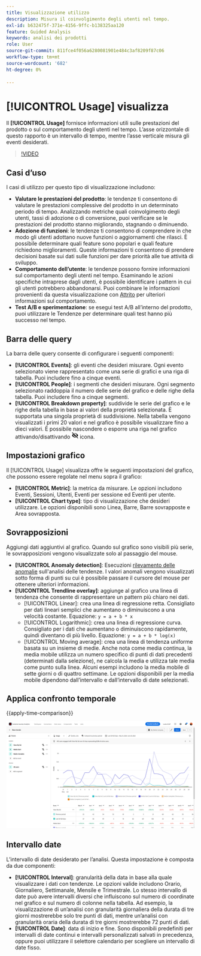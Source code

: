 ```yaml
---
title: Visualizzazione utilizzo
description: Misura il coinvolgimento degli utenti nel tempo.
exl-id: b632475f-371e-4156-9ffc-b138325aa120
feature: Guided Analysis
keywords: analisi dei prodotti
role: User
source-git-commit: 811fce4f056a6280081901e484c3af8209f87c06
workflow-type: tm+mt
source-wordcount: '682'
ht-degree: 0%

---
```


# [!UICONTROL Usage] visualizza

Il **[!UICONTROL Usage]** fornisce informazioni utili sulle prestazioni del prodotto o sul comportamento degli utenti nel tempo. L’asse orizzontale di questo rapporto è un intervallo di tempo, mentre l’asse verticale misura gli eventi desiderati.

>[!VIDEO](https://video.tv.adobe.com/v/3421666/?learn=on)

## Casi d’uso

I casi di utilizzo per questo tipo di visualizzazione includono:

* **Valutare le prestazioni del prodotto**: le tendenze ti consentono di valutare le prestazioni complessive del prodotto in un determinato periodo di tempo. Analizzando metriche quali coinvolgimento degli utenti, tassi di adozione o di conversione, puoi verificare se le prestazioni del prodotto stanno migliorando, stagnando o diminuendo.
* **Adozione di funzioni**: le tendenze ti consentono di comprendere in che modo gli utenti adottano nuove funzioni o aggiornamenti che rilasci. È possibile determinare quali feature sono popolari e quali feature richiedono miglioramenti. Queste informazioni ti consentono di prendere decisioni basate sui dati sulle funzioni per dare priorità alle tue attività di sviluppo.
* **Comportamento dell’utente**: le tendenze possono fornire informazioni sul comportamento degli utenti nel tempo. Esaminando le azioni specifiche intraprese dagli utenti, è possibile identificare i pattern in cui gli utenti potrebbero abbandonarsi. Puoi combinare le informazioni provenienti da questa visualizzazione con [Attrito](friction.md) per ulteriori informazioni sul comportamento.
* **Test A/B e sperimentazione**: se esegui test A/B all’interno del prodotto, puoi utilizzare le Tendenze per determinare quali test hanno più successo nel tempo.

## Barra delle query

La barra delle query consente di configurare i seguenti componenti:

* **[!UICONTROL Events]**: gli eventi che desideri misurare. Ogni evento selezionato viene rappresentato come una serie di grafici e una riga di tabella. Puoi includere fino a cinque eventi.
* **[!UICONTROL People]**: i segmenti che desideri misurare. Ogni segmento selezionato raddoppia il numero delle serie del grafico e delle righe della tabella. Puoi includere fino a cinque segmenti.
* **[!UICONTROL Breakdown property]**: suddivide le serie del grafico e le righe della tabella in base ai valori della proprietà selezionata. È supportata una singola proprietà di suddivisione. Nella tabella vengono visualizzati i primi 20 valori e nel grafico è possibile visualizzare fino a dieci valori. È possibile nascondere o esporre una riga nel grafico attivando/disattivando ![Mostra icona Nascondi](../assets/hide-in-chart.png) icona.

## Impostazioni grafico

Il [!UICONTROL Usage] visualizza offre le seguenti impostazioni del grafico, che possono essere regolate nel menu sopra il grafico:

* **[!UICONTROL Metric]**: la metrica da misurare. Le opzioni includono Eventi, Sessioni, Utenti, Eventi per sessione ed Eventi per utente.
* **[!UICONTROL Chart type]**: tipo di visualizzazione che desideri utilizzare. Le opzioni disponibili sono Linea, Barre, Barre sovrapposte e Area sovrapposta.

## Sovrapposizioni

Aggiungi dati aggiuntivi al grafico. Quando sul grafico sono visibili più serie, le sovrapposizioni vengono visualizzate solo al passaggio del mouse.

* **[!UICONTROL Anomaly detection]**: Esecuzioni [rilevamento delle anomalie](/help/analysis-workspace/c-anomaly-detection/anomaly-detection.md) sull&#39;analisi delle tendenze. I valori anomali vengono visualizzati sotto forma di punti su cui è possibile passare il cursore del mouse per ottenere ulteriori informazioni.
* **[!UICONTROL Trendline overlay]**: aggiunge al grafico una linea di tendenza che consente di rappresentare un pattern più chiaro nei dati.
   * [!UICONTROL Linear]: crea una linea di regressione retta. Consigliato per dati lineari semplici che aumentano o diminuiscono a una velocità costante. Equazione: `y = a + b * x`
   * [!UICONTROL Logarithmic]: crea una linea di regressione curva. Consigliato per i dati che aumentano o diminuiscono rapidamente, quindi diventano di più livello. Equazione: `y = a + b * log(x)`
   * [!UICONTROL Moving average]: crea una linea di tendenza uniforme basata su un insieme di medie. Anche nota come media continua, la media mobile utilizza un numero specifico di punti di dati precedenti (determinati dalla selezione), ne calcola la media e utilizza tale media come punto sulla linea. Alcuni esempi includono la media mobile di sette giorni o di quattro settimane. Le opzioni disponibili per la media mobile dipendono dall’intervallo e dall’intervallo di date selezionati.

## Applica confronto temporale

{{apply-time-comparison}}

![Confronto tempo di utilizzo](../assets/usage-compare.png)

## Intervallo date

L’intervallo di date desiderato per l’analisi. Questa impostazione è composta da due componenti:

* **[!UICONTROL Interval]**: granularità della data in base alla quale visualizzare i dati con tendenze. Le opzioni valide includono Orario, Giornaliero, Settimanale, Mensile e Trimestrale. Lo stesso intervallo di date può avere intervalli diversi che influiscono sul numero di coordinate nel grafico e sul numero di colonne nella tabella. Ad esempio, la visualizzazione di un’analisi con granularità giornaliera della durata di tre giorni mostrerebbe solo tre punti di dati, mentre un’analisi con granularità oraria della durata di tre giorni mostrerebbe 72 punti di dati.
* **[!UICONTROL Date]**: data di inizio e fine. Sono disponibili predefiniti per intervalli di date continui e intervalli personalizzati salvati in precedenza, oppure puoi utilizzare il selettore calendario per scegliere un intervallo di date fisso.
